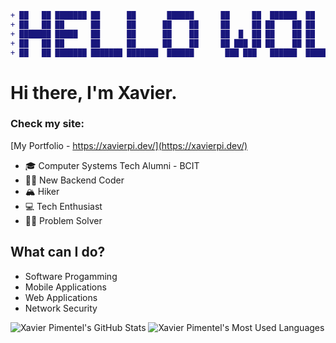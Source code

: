 ```diff
+ ██   ██ ███████ ██      ██       ██████      ██     ██  ██████  ██      ██████  ██████
+ ██   ██ ██      ██      ██      ██    ██     ██     ██ ██    ██ ██      ██   ██ ██   ██
+ ███████ █████   ██      ██      ██    ██     ██  █  ██ ██    ██ ██      ██████  ██   ██
+ ██   ██ ██      ██      ██      ██    ██     ██ ███ ██ ██    ██ ██      ██   ██ ██   ██
+ ██   ██ ███████ ███████ ███████  ██████       ███ ███   ██████  ███████ ██   ██ ██████
```
#  Hi there, I'm Xavier.
### Check my site:
[My Portfolio - https://xavierpi.dev/](https://xavierpi.dev/)
<br/>
- 🎓 Computer Systems Tech Alumni - BCIT 
- 👨‍💻 New Backend Coder  
- 🏔️ Hiker  
- 💻 Tech Enthusiast  
- 👨‍🔧 Problem Solver

## What can I do?
- Software Progamming
- Mobile Applications
- Web Applications
- Network Security


<!-- GitHub Readme Stats -->
<img src="https://github-readme-stats.vercel.app/api?username=XavierPim&show_icons=true&hide_title=false&count_private=true&theme=dark" alt="Xavier Pimentel's GitHub Stats" />

<!-- Most Used Languages -->
<img src="https://github-readme-stats.vercel.app/api/top-langs/?username=XavierPim&layout=compact&theme=dark" alt="Xavier Pimentel's Most Used Languages" />

